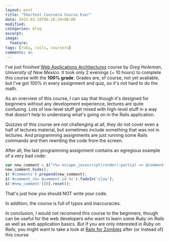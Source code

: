```yaml
---
layout: post
title: "Shortest Coursera Course Ever"
date: 2015-03-18T06:16:29+00:00
modified:
categories: blog
excerpt:
image:
  feature:
tags: [ruby, rails, coursera]
comments: on
---
```


I've just finished [Web Applications Architectures](https://www.coursera.org/course/webapplications) course by *Greg Heileman*, 
*University of New Mexico*. It took only 2 evenings (~ 10 hours) to complete this course with the **100% grade**. Grades are, of course, not yet avaliable, but I've got 100% in every assignment and quiz, so it's not hard to do the math.

As an overview of this course, I can say that though it's designed for beginners without any development experience, lectures are quite confusing. Lots of low-level stuff get mixed with high-level stuff in a way that doesn't help to understang what's going on in the Rails application.

Quizzes of this course are not challenging at all, they do not cover even a half of lectures material, but sometimes include something that was not in lectures. And programming assignments are just running some Rails commands and then rewriting the code from the screen.

After all, the last programming assignment contains an egregious example of a very bad code:

``` javascript
var new_comment = $("<%= escape_javascript(render(:partial => @comment)) %>");
new_comment.hide();
$('#comments').prepend(new_comment);
$('#comment_<%= @comment.id %>').fadeIn('slow');
$('#new_comment')[0].reset();
```

That's just how you should NOT write your code.

In addition, the course is full of typos and inaccuracies.

In conclusion, I would not recomend this course to the beginners, though can be useful for the web developers who want to learn some *Ruby on Rails* as well as web application basics. But if you are only interested in *Ruby on Rails*, you might want to take a look at [Rails for Zombies](http://railsforzombies.org/) after (or instead of) this course.